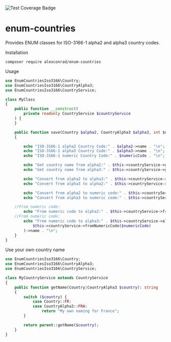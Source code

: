 ![Test Coverage Badge](https://img.shields.io/endpoint?url=https%3A%2F%2Fgist.githubusercontent.com%2Falexconrad%2F058ff77d1bc530d5fa977cf97a764752%2Fraw%2Fenum-countries-cobertura-coverage.json)


# enum-countries
Provides ENUM classes for ISO-3166-1 alpha2 and alpha3 country codes.

Installation
```shell
composer require alexconrad/enum-countries
```

Usage
```php
use EnumCountriesIso3166\Country;
use EnumCountriesIso3166\CountryAlpha3;
use EnumCountriesIso3166\CountryService;

class MyClass
{
    public function __construct(
        private readonly CountryService $countryService
    ) {
    }

    public function save(Country $alpha2, CountryAlpha3 $alpha3, int $numericCode)
    {

        echo "ISO-3166-1 alpha2 Country Code:" . $alpha2->name . "\n";
        echo "ISO-3166-1 alpha3 Country Code:" . $alpha3->name . "\n";
        echo "ISO-3166-1 numeric Country Code:" . $numericCode . "\n";

        echo "Get country name from alpha2:" . $this->countryService->getName($alpha2) . "\n";
        echo "Get country name from alpha3:" . $this->countryService->getName($alpha3) . "\n";

        echo "Convert from alpha2 to alpha3:" . $this->countryService->alpha3($alpha2)->name . "\n";
        echo "Convert from alpha3 to alpha2:" . $this->countryService->alpha2($alpha3)->name . "\n";

        echo "Convert from alpha2 to numeric code:" . $this->countryService->numericCode($alpha2) . "\n";
        echo "Convert from alpha3 to numeric code:" . $this->countryService->numericCode($alpha3) . "\n";

    //From numeric code:
        echo "From numeric code to alpha2:" . $this->countryService->fromNumericCode($numericCode)->name . "\n";
    //From numeric code:
        echo "From numeric code to alpha3:" . $this->countryService->alpha3(
            $this->countryService->fromNumericCode($numericCode)
        )->name . "\n";
    }
}
```
Use your own country name
```php
use EnumCountriesIso3166\Country;
use EnumCountriesIso3166\CountryAlpha3;
use EnumCountriesIso3166\CountryService;

class MyCountryService extends CountryService
{
    public function getName(Country|CountryAlpha3 $country): string
    {
        switch ($country) {
            case Country::FR:
            case CountryAlpha3::FRA:
                return "My own naming for France";
        }

        return parent::getName($country);
    }
}
```